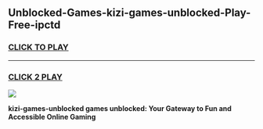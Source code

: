 
## Unblocked-Games-kizi-games-unblocked-Play-Free-ipctd
<h3>
<a href="https://premium76.site?title=kizi-games-unblocked&ref=18A1">CLICK TO PLAY</a></h3>
<hr>

<h3>
<a href="https://premium76.site?title=kizi-games-unblocked&ref=18A1">CLICK 2 PLAY</a>
  
</h3>

<a href="https://premium76.site?title=kizi-games-unblocked&ref=18A1"><img src="https://clearcache.store/games.png"></a>


**kizi-games-unblocked games unblocked: Your Gateway to Fun and Accessible Online Gaming**
